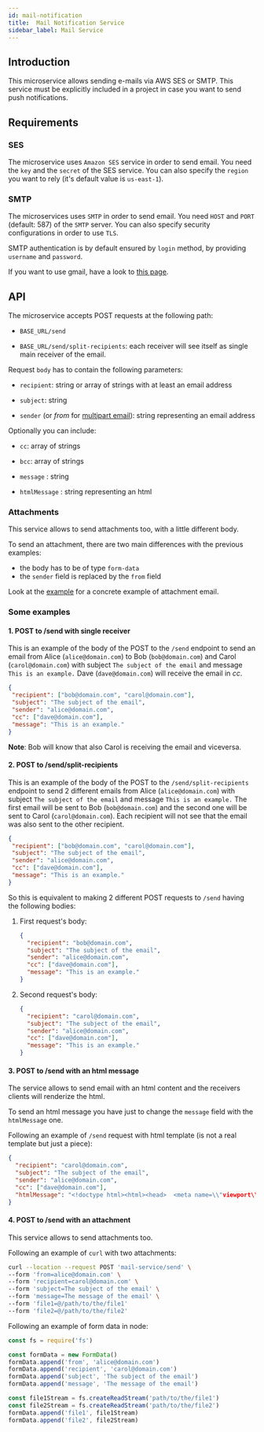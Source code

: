 ```yaml
---
id: mail-notification
title:  Mail Notification Service
sidebar_label: Mail Service
---
```

## Introduction

This microservice allows sending e-mails via AWS SES or SMTP.
This service must be explicitly included in a project in case you want to send push notifications.

## Requirements

### SES

The microservice uses `Amazon SES` service in order to send email.
You need the `key` and the `secret` of the SES service. You can also specify the `region` you want to rely (it's default value is `us-east-1`).

### SMTP

The microservices uses `SMTP` in order to send email.
You need `HOST` and `PORT` (default: 587) of the `SMTP` server. You can also specify security configurations in order to use `TLS`.

SMTP authentication is by default ensured by `login` method, by providing `username` and `password`.

If you want to use gmail, have a look to [this page](https://nodemailer.com/usage/using-gmail/).

## API

The microservice accepts POST requests at the following path:

- `BASE_URL/send`

- `BASE_URL/send/split-recipients`: each receiver will see itself as single main receiver of the email.

Request `body` has to contain the following parameters:

- `recipient`: string or array of strings with at least an email address

- `subject`: string

- `sender` (or _from_ for [multipart email](#attachments)): string representing an email address

Optionally you can include:

- `cc`: array of strings

- `bcc`: array of strings

- `message` : string

- `htmlMessage` : string representing an html

### Attachments

This service allows to send attachments too, with a little different body.

To send an attachment, there are two main differences with the previous examples:

- the body has to be of type `form-data`
- the `sender` field is replaced by the `from` field

Look at the [example](#4-post-to-send-with-an-attachment) for a concrete example of attachment email.

### Some examples

#### 1. POST to /send with single receiver

This is an example of the body of the POST to the `/send` endpoint to send an email from Alice (`alice@domain.com`) to Bob (`bob@domain.com`) and Carol (`carol@domain.com`) with subject `The subject of the email` and message `This is an example.` Dave (`dave@domain.com`) will receive the email in *cc*.

```json
{
 "recipient": ["bob@domain.com", "carol@domain.com"],
 "subject": "The subject of the email",
 "sender": "alice@domain.com",
 "cc": ["dave@domain.com"],
 "message": "This is an example."
}
```

**Note**: Bob will know that also Carol is receiving the email and viceversa.

#### 2. POST to /send/split-recipients

This is an example of the body of the POST to the `/send/split-recipients` endpoint to send 2 different emails from Alice (`alice@domain.com`) with subject `The subject of the email` and message `This is an example.` The first email will be sent to Bob (`bob@domain.com`) and the second one will be sent to Carol (`carol@domain.com`). Each recipient will not see that the email was also sent to the other recipient.

```json
{
 "recipient": ["bob@domain.com", "carol@domain.com"],
 "subject": "The subject of the email",
 "sender": "alice@domain.com",
 "cc": ["dave@domain.com"],
 "message": "This is an example."
}
```

So this is equivalent to making 2 different POST requests to `/send` having the following bodies:

1. First request's body:

    ```json
    {
      "recipient": "bob@domain.com",
      "subject": "The subject of the email",
      "sender": "alice@domain.com",
      "cc": ["dave@domain.com"],
      "message": "This is an example."
    }
    ```

1. Second request's body:

    ```json
    {
      "recipient": "carol@domain.com",
      "subject": "The subject of the email",
      "sender": "alice@domain.com",
      "cc": ["dave@domain.com"],
      "message": "This is an example."
    }
    ```

#### 3. POST to /send with an html message

The service allows to send email with an html content and the receivers clients will renderize the html.

To send an html message you have just to change the `message` field with the `htmlMessage` one.

Following an example of `/send` request with html template (is not a real template but just a piece):

```json
{
  "recipient": "carol@domain.com",
  "subject": "The subject of the email",
  "sender": "alice@domain.com",
  "cc": ["dave@domain.com"],
  "htmlMessage": "<!doctype html><html><head>  <meta name=\\"viewport\\" content=\\"width=device-width\\" />  <meta http-equiv=\\"Content-Type\\" content=\\"text/html; charset=UTF-8\\" />  <title>Simple Transactional Email</title>  ...  ...  ...</head><body class=\\"\\"> <span class=\\"preheader\\">This is preheader text. Some clients will show this text as a    preview.</span>  <table role=\\"presentation\\" border=\\"0\\" cellpadding=\\"0\\" cellspacing=\\"0\\" class=\\"body\\">    <tr>      <td>&nbsp;</td>      <td class=\\"container\\">        ...        ...      </td>      <td>&nbsp;</td>    </tr>  </table></body></html>"
}
```

#### 4. POST to /send with an attachment

This service allows to send attachments too.

Following an example of `curl` with two attachments:

```bash
curl --location --request POST 'mail-service/send' \
--form 'from=alice@domain.com' \
--form 'recipient=carol@domain.com' \
--form 'subject=The subject of the email' \
--form 'message=The message of the email' \
--form 'file1=@/path/to/the/file1'
--form 'file2=@/path/to/the/file2'
```

Following an example of form data in node:

```javascript
const fs = require('fs')

const formData = new FormData()
formData.append('from', 'alice@domain.com')
formData.append('recipient', 'carol@domain.com')
formData.append('subject', 'The subject of the email')
formData.append('message', 'The message of the email')

const file1Stream = fs.createReadStream('path/to/the/file1')
const file2Stream = fs.createReadStream('path/to/the/file2')
formData.append('file1', file1Stream)
formData.append('file2', file2Stream)
```
